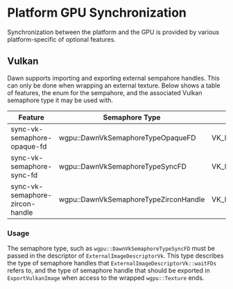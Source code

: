 # Platform GPU Synchronization
Synchronization between the platform and the GPU is provided by various platform-specific of optional features.

## Vulkan
Dawn supports importing and exporting external sempahore handles. This can only be done when wrapping an external texture. Below shows a table of features, the enum for the sempahore, and the associated Vulkan semaphore type it may be used with.

| Feature | Semaphore Type | Vulkan External Semaphore Handle Type |
| ------- | --------- | --------------------------------------|
| sync-vk-semaphore-opaque-fd | wgpu::DawnVkSemaphoreTypeOpaqueFD | VK_EXTERNAL_SEMAPHORE_HANDLE_TYPE_OPAQUE_FD_BIT |
| sync-vk-semaphore-sync-fd | wgpu::DawnVkSemaphoreTypeSyncFD | VK_EXTERNAL_SEMAPHORE_HANDLE_TYPE_SYNC_FD_BIT |
| sync-vk-semaphore-zircon-handle | wgpu::DawnVkSemaphoreTypeZirconHandle |VK_EXTERNAL_SEMAPHORE_HANDLE_TYPE_ZIRCON_EVENT_BIT_FUCHSIA |

### Usage
The semaphore type, such as `wgpu::DawnVkSemaphoreTypeSyncFD` must be passed in the descriptor of `ExternalImageDescriptorVk`. This type describes the type of semaphore handles that `ExternalImageDescriptorVk::waitFDs` refers to, and the type of semaphore handle that should be exported in `ExportVulkanImage` when access to the wrapped `wgpu::Texture` ends.
